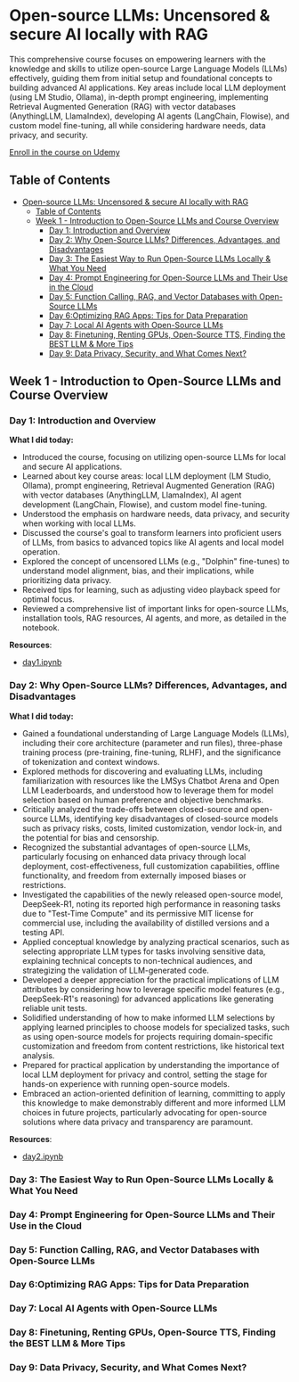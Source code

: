 # Open-source LLMs: Uncensored & secure AI locally with RAG

This comprehensive course focuses on empowering learners with the knowledge and skills to utilize open-source Large Language Models (LLMs) effectively, guiding them from initial setup and foundational concepts to building advanced AI applications. Key areas include local LLM deployment (using LM Studio, Ollama), in-depth prompt engineering, implementing Retrieval Augmented Generation (RAG) with vector databases (AnythingLLM, LlamaIndex), developing AI agents (LangChain, Flowise), and custom model fine-tuning, all while considering hardware needs, data privacy, and security.

[Enroll in the course on Udemy](https://www.udemy.com/course/open-source-llms-uncensored-secure-ai-locally-with-rag/)

## Table of Contents

- [Open-source LLMs: Uncensored \& secure AI locally with RAG](#open-source-llms-uncensored--secure-ai-locally-with-rag)
  - [Table of Contents](#table-of-contents)
  - [Week 1 - Introduction to Open-Source LLMs and Course Overview](#week-1---introduction-to-open-source-llms-and-course-overview)
    - [Day 1: Introduction and Overview](#day-1-introduction-and-overview)
    - [Day 2:  Why Open-Source LLMs? Differences, Advantages, and Disadvantages](#day-2--why-open-source-llms-differences-advantages-and-disadvantages)
    - [Day 3: The Easiest Way to Run Open-Source LLMs Locally \& What You Need](#day-3-the-easiest-way-to-run-open-source-llms-locally--what-you-need)
    - [Day 4: Prompt Engineering for Open-Source LLMs and Their Use in the Cloud](#day-4-prompt-engineering-for-open-source-llms-and-their-use-in-the-cloud)
    - [Day 5: Function Calling, RAG, and Vector Databases with Open-Source LLMs](#day-5-function-calling-rag-and-vector-databases-with-open-source-llms)
    - [Day 6:Optimizing RAG Apps: Tips for Data Preparation](#day-6optimizing-rag-apps-tips-for-data-preparation)
    - [Day 7: Local AI Agents with Open-Source LLMs](#day-7-local-ai-agents-with-open-source-llms)
    - [Day 8: Finetuning, Renting GPUs, Open-Source TTS, Finding the BEST LLM \& More Tips](#day-8-finetuning-renting-gpus-open-source-tts-finding-the-best-llm--more-tips)
    - [Day 9: Data Privacy, Security, and What Comes Next?](#day-9-data-privacy-security-and-what-comes-next)

## Week 1 - Introduction to Open-Source LLMs and Course Overview

### Day 1: Introduction and Overview

**What I did today:**

- Introduced the course, focusing on utilizing open-source LLMs for local and secure AI applications.
- Learned about key course areas: local LLM deployment (LM Studio, Ollama), prompt engineering, Retrieval Augmented Generation (RAG) with vector databases (AnythingLLM, LlamaIndex), AI agent development (LangChain, Flowise), and custom model fine-tuning.
- Understood the emphasis on hardware needs, data privacy, and security when working with local LLMs.
- Discussed the course's goal to transform learners into proficient users of LLMs, from basics to advanced topics like AI agents and local model operation.
- Explored the concept of uncensored LLMs (e.g., "Dolphin" fine-tunes) to understand model alignment, bias, and their implications, while prioritizing data privacy.
- Received tips for learning, such as adjusting video playback speed for optimal focus.
- Reviewed a comprehensive list of important links for open-source LLMs, installation tools, RAG resources, AI agents, and more, as detailed in the notebook.

**Resources**:

- [day1.ipynb](./notes/day1.ipynb)

### Day 2:  Why Open-Source LLMs? Differences, Advantages, and Disadvantages

**What I did today:**

- Gained a foundational understanding of Large Language Models (LLMs), including their core architecture (parameter and run files), three-phase training process (pre-training, fine-tuning, RLHF), and the significance of tokenization and context windows.
- Explored methods for discovering and evaluating LLMs, including familiarization with resources like the LMSys Chatbot Arena and Open LLM Leaderboards, and understood how to leverage them for model selection based on human preference and objective benchmarks.
- Critically analyzed the trade-offs between closed-source and open-source LLMs, identifying key disadvantages of closed-source models such as privacy risks, costs, limited customization, vendor lock-in, and the potential for bias and censorship.
- Recognized the substantial advantages of open-source LLMs, particularly focusing on enhanced data privacy through local deployment, cost-effectiveness, full customization capabilities, offline functionality, and freedom from externally imposed biases or restrictions.
- Investigated the capabilities of the newly released open-source model, DeepSeek-R1, noting its reported high performance in reasoning tasks due to "Test-Time Compute" and its permissive MIT license for commercial use, including the availability of distilled versions and a testing API.
- Applied conceptual knowledge by analyzing practical scenarios, such as selecting appropriate LLM types for tasks involving sensitive data, explaining technical concepts to non-technical audiences, and strategizing the validation of LLM-generated code.
- Developed a deeper appreciation for the practical implications of LLM attributes by considering how to leverage specific model features (e.g., DeepSeek-R1's reasoning) for advanced applications like generating reliable unit tests.
- Solidified understanding of how to make informed LLM selections by applying learned principles to choose models for specialized tasks, such as using open-source models for projects requiring domain-specific customization and freedom from content restrictions, like historical text analysis.
- Prepared for practical application by understanding the importance of local LLM deployment for privacy and control, setting the stage for hands-on experience with running open-source models.
- Embraced an action-oriented definition of learning, committing to apply this knowledge to make demonstrably different and more informed LLM choices in future projects, particularly advocating for open-source solutions where data privacy and transparency are paramount.

**Resources**:

- [day2.ipynb](./notes/day2.ipynb)

### Day 3: The Easiest Way to Run Open-Source LLMs Locally & What You Need

### Day 4: Prompt Engineering for Open-Source LLMs and Their Use in the Cloud

### Day 5: Function Calling, RAG, and Vector Databases with Open-Source LLMs

### Day 6:Optimizing RAG Apps: Tips for Data Preparation

### Day 7: Local AI Agents with Open-Source LLMs

### Day 8: Finetuning, Renting GPUs, Open-Source TTS, Finding the BEST LLM & More Tips

### Day 9: Data Privacy, Security, and What Comes Next?
